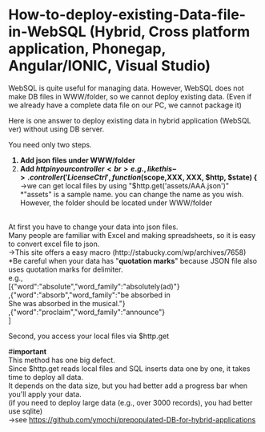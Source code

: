 # How-to-deploy-existing-Data-file-in-WebSQL (Hybrid, Cross platform application, Phonegap, Angular/IONIC, Visual Studio)
WebSQL is quite useful for managing data. However, WebSQL does not make DB files in WWW/folder, so we cannot deploy existing data.
(Even if we already have a complete data file on our PC, we cannot package it)   

<p>
Here is one answer to deploy existing data in hybrid application (WebSQL ver) without using DB server.
</p>
<p>

You need only two steps.<br><b>
1) Add json files under WWW/folder<br>
2) Add $http in your controller <br>e.g.,like this->.controller('LicenseCtrl', function ($scope,XXX, XXX, $http, $state) {<br></b>
->we can get local files by using "$http.get('assets/AAA.json')" <br>
*"assets" is a sample name. you can change the name as you wish. However, the folder should be located under WWW/folder <br>
 <br>
At first you have to change your data into json files. <br>
Many people are familiar with Excel and making spreadsheets, so it is easy to convert excel file to json. <br>
->This site offers a easy macro (http://stabucky.com/wp/archives/7658) <br>
*Be careful when your data has "<b>quotation marks</b>" because JSON file also uses quotation marks for delimiter. <br>
e.g., <br>
[{"word":"absolute","word_family":"absolutely(ad)"} <br>
,{"word":"absorb","word_family":"be absorbed in<br>She was absorbed in the musical."}<br>
,{"word":"proclaim","word_family":"announce"}<br>
]<br>

Second, you access your local files via $http.get <br>

#<b>important</b><br>
This method has one big defect.<br>
Since $http.get reads local files and SQL inserts data one by one, it takes time to deploy all data.<br>
It depends on the data size, but you had better add a progress bar when you'll apply your data.<br>
(if you need to deploy large data (e.g., over 3000 records), you had better use sqlite)<br>
->see https://github.com/ymochi/prepopulated-DB-for-hybrid-applications

